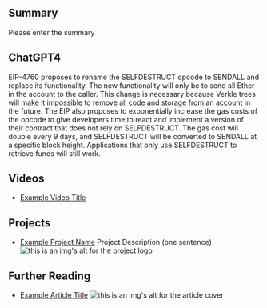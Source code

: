 ## Summary

Please enter the summary

## ChatGPT4

EIP-4760 proposes to rename the SELFDESTRUCT opcode to SENDALL and replace its functionality. The new functionality will only be to send all Ether in the account to the caller. This change is necessary because Verkle trees will make it impossible to remove all code and storage from an account in the future. The EIP also proposes to exponentially increase the gas costs of the opcode to give developers time to react and implement a version of their contract that does not rely on SELFDESTRUCT. The gas cost will double every 9 days, and SELFDESTRUCT will be converted to SENDALL at a specific block height. Applications that only use SELFDESTRUCT to retrieve funds will still work.

## Videos

- [Example Video Title](https://www.youtube.com/watch?v=TDGq4aeevgY)

## Projects

- [Example Project Name](https://xxxx.xxx/xxxxx) Project Description (one sentence) ![this is an img's alt for the project logo](https://xxxx.xxx/project-logo.xxx)

## Further Reading

- [Example Article Title](https://xxxx.xxx/xxxxx) ![this is an img's alt for the article cover](https://xxxx.xxx/article-cover.xxx)
